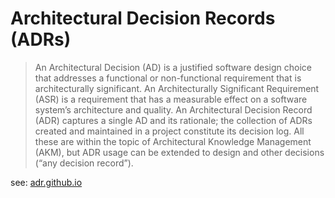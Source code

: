 # Architectural Decision Records (ADRs)

> An Architectural Decision (AD) is a justified software design choice that addresses a functional or non-functional requirement that is
> architecturally significant. An Architecturally Significant Requirement (ASR) is a requirement that has a measurable effect on a software system’s
> architecture and quality. An Architectural Decision Record (ADR) captures a single AD and its rationale; the collection of ADRs created and
> maintained in a project constitute its decision log. All these are within the topic of Architectural Knowledge Management (AKM), but ADR usage can
> be extended to design and other decisions (“any decision record”).

see: [adr.github.io](https://adr.github.io/)

